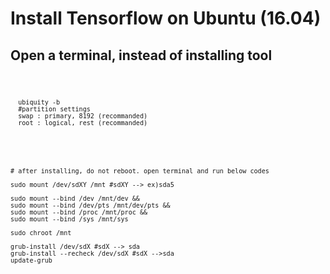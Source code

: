# Install Tensorflow on Ubuntu (16.04)

## Open a terminal, instead of installing tool
<code>
      
      ubiquity -b
      #partition settings
      swap : primary, 8192 (recommanded)
      root : logical, rest (recommanded)

</code>

<code>
     
    # after installing, do not reboot. open terminal and run below codes
     
    sudo mount /dev/sdXY /mnt #sdXY --> ex)sda5

    sudo mount --bind /dev /mnt/dev &&
    sudo mount --bind /dev/pts /mnt/dev/pts &&
    sudo mount --bind /proc /mnt/proc &&
    sudo mount --bind /sys /mnt/sys

    sudo chroot /mnt

    grub-install /dev/sdX #sdX --> sda
    grub-install --recheck /dev/sdX #sdX -->sda
    update-grub
</code>

